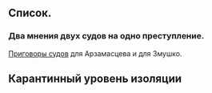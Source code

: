 





## Список.

### Два мнения двух судов на одно преступление. 

 [Приговоры судов](crime_01.md) для Арзамасцева и для Змушко.



## Карантинный уровень изоляции





